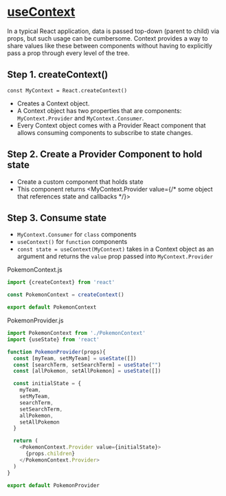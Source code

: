 # [useContext]()

In a typical React application, data is passed top-down (parent to child) via props, but such usage can be cumbersome. Context provides a way to share values like these between components without having to explicitly pass a prop through every level of the tree.

## Step 1. createContext()

```
const MyContext = React.createContext()
```
* Creates a Context object. 
* A Context object has two properties that are components: `MyContext.Provider` and `MyContext.Consumer`. 
* Every Context object comes with a Provider React component that allows consuming components to subscribe to state changes.

## Step 2. Create a Provider Component to hold state

* Create a custom component that holds state
* This component returns <MyContext.Provider value={/* some object that references state and callbacks */}>

## Step 3. Consume state

* `MyContext.Consumer` for `class` components
* `useContext()` for `function` components
* `const state = useContext(MyContext)` takes in a Context object as an argument and returns the `value` prop passed into `MyContext.Provider`


PokemonContext.js
```js
import {createContext} from 'react'

const PokemonContext = createContext()

export default PokemonContext
```

PokemonProvider.js
```js
import PokemonContext from './PokemonContext'
import {useState} from 'react'

function PokemonProvider(props){
  const [myTeam, setMyTeam] = useState([])
  const [searchTerm, setSearchTerm] = useState("")
  const [allPokemon, setAllPokemon] = useState([])

  const initialState = {
    myTeam,
    setMyTeam,
    searchTerm,
    setSearchTerm,
    allPokemon, 
    setAllPokemon
  }

  return (
    <PokemonContext.Provider value={initialState}>
      {props.children}
    </PokemonContext.Provider>
  )
}

export default PokemonProvider
```
